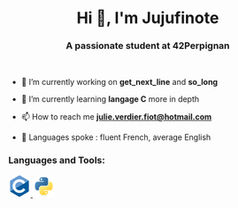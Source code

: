 <h1 align="center">Hi 👋, I'm Jujufinote</h1>
<h3 align="center">A passionate student at 42Perpignan</h3>
<br>

- 🔭 I’m currently working on **get_next_line** and **so_long**

- 🌱 I’m currently learning **langage C** more in depth

- 📫 How to reach me **julie.verdier.fiot@hotmail.com**

- 👅 Languages spoke : fluent French, average English

<h3 align="left">Languages and Tools:</h3>
<p align="left"> <a href="https://www.cprogramming.com/" target="_blank" rel="noreferrer"> <img src="https://raw.githubusercontent.com/devicons/devicon/master/icons/c/c-original.svg" alt="c" width="40" height="40"/> </a> <a href="https://www.python.org" target="_blank" rel="noreferrer"> <img src="https://raw.githubusercontent.com/devicons/devicon/master/icons/python/python-original.svg" alt="python" width="40" height="40"/> </a> </p>

<!---
Jujufinote/Jujufinote is a ✨ special ✨ repository because its `README.md` (this file) appears on your GitHub profile.
You can click the Preview link to take a look at your changes.
--->
